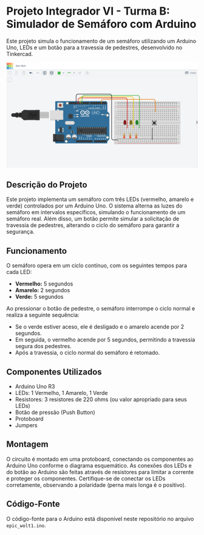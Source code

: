 # Projeto Integrador VI - Turma B: Simulador de Semáforo com Arduino

Este projeto simula o funcionamento de um semáforo utilizando um Arduino Uno, LEDs e um botão para a travessia de pedestres, desenvolvido no Tinkercad.

![Simulador de Semáforo](/semaforo.png)


## Descrição do Projeto

Este projeto implementa um semáforo com três LEDs (vermelho, amarelo e verde) controlados por um Arduino Uno.  O sistema alterna as luzes do semáforo em intervalos específicos, simulando o funcionamento de um semáforo real.  Além disso, um botão permite simular a solicitação de travessia de pedestres, alterando o ciclo do semáforo para garantir a segurança.

## Funcionamento

O semáforo opera em um ciclo contínuo, com os seguintes tempos para cada LED:

* **Vermelho:** 5 segundos
* **Amarelo:** 2 segundos
* **Verde:** 5 segundos

Ao pressionar o botão de pedestre, o semáforo interrompe o ciclo normal e realiza a seguinte sequência:

* Se o verde estiver aceso, ele é desligado e o amarelo acende por 2 segundos.
* Em seguida, o vermelho acende por 5 segundos, permitindo a travessia segura dos pedestres.
* Após a travessia, o ciclo normal do semáforo é retomado.

## Componentes Utilizados

* Arduino Uno R3
* LEDs: 1 Vermelho, 1 Amarelo, 1 Verde
* Resistores: 3 resistores de 220 ohms (ou valor apropriado para seus LEDs)
* Botão de pressão (Push Button)
* Protoboard
* Jumpers

## Montagem

O circuito é montado em uma protoboard, conectando os componentes ao Arduino Uno conforme o diagrama esquemático. As conexões dos LEDs e do botão ao Arduino são feitas através de resistores para limitar a corrente e proteger os componentes.  Certifique-se de conectar os LEDs corretamente, observando a polaridade (perna mais longa é o positivo).


## Código-Fonte

O código-fonte para o Arduino está disponível neste repositório no arquivo `epic_wolt1.ino`.
